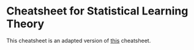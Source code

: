 # Cheatsheet for Statistical Learning Theory

This cheatsheet is an adapted version of [this](https://amiv.ethz.ch/de/studies/documents/6167d8fe9576cd1a3d937835) cheatsheet.
